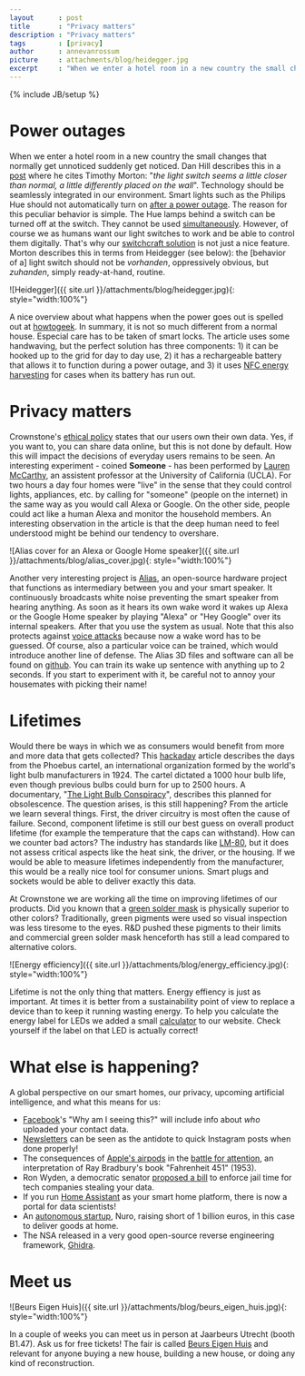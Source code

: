 ```yaml
---
layout      : post
title       : "Privacy matters"
description : "Privacy matters"
tags        : [privacy]
author      : annevanrossum 
picture     : attachments/blog/heidegger.jpg
excerpt     : "When we enter a hotel room in a new country the small changes that normally get unnoticed suddenly get noticed. Dan Hill cites Timothy Morton: '*the light switch seems a little closer than normal, a little differently placed on the wall*'. Technology should be seamlessly integrated in our environment."
---
```

{% include JB/setup %}

# Power outages
					
When we enter a hotel room in a new country the small changes that normally get unnoticed suddenly get noticed.
Dan Hill describes this in a [post](https://medium.com/a-chair-in-a-room/let-there-be-light-switches-4652485e6a7e)
where he cites Timothy Morton: "*the light switch seems a little closer than normal, a little differently placed on the wall*".
Technology should be seamlessly integrated in our environment. Smart lights such as the Philips Hue should not automatically turn
on [after a power outage](https://www.howtogeek.com/fyi/philips-hue-bulbs-no-longer-turn-on-automatically-after-a-power-outage/).
The reason for this peculiar behavior is simple. The Hue lamps behind a switch can be turned off at the switch.
They cannot be used [simultaneously](https://huehomelighting.com/can-still-use-existing-light-switches-hue/).
However, of course we as humans want our light switches to work and be able to control them digitally.
That's why our [switchcraft solution](https://crownstone.rocks/2018/03/13/switchcraft-and-dimming) is not just a nice feature.
Morton describes this in terms from Heidegger (see below): the [behavior of a] light switch should not be *vorhanden*, oppressively obvious, but 
*zuhanden*, simply ready-at-hand, routine.

![Heidegger]({{ site.url }}/attachments/blog/heidegger.jpg){: style="width:100%"}

A nice overview about what happens when the power goes out is spelled out at [howtogeek](https://www.howtogeek.com/403888/what-happens-to-your-smarthome-when-the-power-goes-out/).
In summary, it is not so much different from a normal house. Especial care has to be taken of smart locks. The article
uses some handwaving, but the perfect solution has three components: 1) it can be hooked up to the grid for day to day
use, 2) it has a rechargeable battery that allows it to function during a power outage, and 3) it uses [NFC energy harvesting](https://www.iloq.com/en/worlds-first-nfc-powered-lock-invention-turns-phone-also-power-source/)
for cases when its battery has run out. 

# Privacy matters

Crownstone's [ethical policy](https://crownstone.rocks/ethical-policy/) states that our users own their own data. 
Yes, if you want to, you can share data online, but this is not done by default. 
How this will impact the decisions of everyday users remains to be seen. 
An interesting experiment - coined **Someone** - has been performed by [Lauren McCarthy](https://www.engadget.com/2019/02/08/lauren-mccarthy-someone-alexa-artist/),
an assistent professor at the University of California (UCLA). For two hours a day four homes were "live" in the sense
that they could control lights, appliances, etc. by calling for "someone" (people on the internet) in the same way as you would call
Alexa or Google. On the other side, people could act like a human Alexa and monitor the household members. An interesting
observation in the article is that the deep human need to feel understood might be behind our tendency to overshare.

![Alias cover for an Alexa or Google Home speaker]({{ site.url }}/attachments/blog/alias_cover.jpg){: style="width:100%"}

Another very interesting project is [Alias](https://www.theverge.com/circuitbreaker/2019/1/15/18182214/amazon-echo-google-home-privacy-protection-project-white-noise),
an open-source hardware project that functions as intermediary between you and your smart speaker. It continuously 
broadcasts white noise preventing the smart speaker from hearing anything. As soon as it hears its own wake word it 
wakes up Alexa or the Google Home speaker by playing "Alexa" or "Hey Google" over its internal speakers. After that you
use the system as usual. 
Note that this also protects against [voice attacks](https://www.nytimes.com/2018/05/10/technology/alexa-siri-hidden-command-audio-attacks.html)
because now a wake word has to be guessed. Of course, also a particular voice can be trained, which would introduce another 
line of defense. 
The Alias 3D files and software can all be found on [github](https://github.com/bjoernkarmann/project_alias). You can 
train its wake up sentence with anything up to 2 seconds. If you start to experiment with it, be careful not to annoy
your housemates with picking their name!

# Lifetimes

Would there be ways in which we as consumers would benefit from more and more data that gets collected? This [hackaday](https://hackaday.com/2019/02/05/what-happened-to-the-100000-hour-led-bulbs/) article 
describes the days from the Phoebus cartel, an international organization formed by the world's light bulb manufacturers in 1924.
The cartel dictated a 1000 hour bulb life, even though previous bulbs could burn for up to 2500 hours. A documentary, "[The Light Bulb Conspiracy](https://www.youtube.com/watch?v=kdHIqa53-tY)", describes this planned for obsolescence. The question arises, is this still happening? From the article we learn several things. First, the driver circuitry is most often the cause of failure. Second, component lifetime is still our best guess on overall product lifetime (for example the temperature that the caps can withstand). 
How can we counter bad actors? The industry has standards like [LM-80](https://www.eetimes.com/document.asp?doc_id=1280235#), but it does not assess critical aspects like the heat sink, the driver, or the housing. 
If we would be able to measure lifetimes independently from the manufacturer, this would be a really nice tool for consumer unions. Smart plugs and sockets would be able to deliver exactly this data.

At Crownstone we are working all the time on improving lifetimes of our products. Did you known that a [green solder mask](http://www.seeedstudio.com/blog/2017/07/23/why-are-printed-circuit-boards-are-usually-green-in-colour/) 
is physically superior to other colors? Traditionally, green pigments were used so visual inspection was less tiresome to the eyes. R&D pushed these pigments to their limits and commercial green solder mask henceforth has still a lead compared to alternative colors. 

![Energy efficiency]({{ site.url }}/attachments/blog/energy_efficiency.jpg){: style="width:100%"}

Lifetime is not the only thing that matters. Energy effiency is just as important. At times it is better from a sustainability point of view to replace a device than to keep it running wasting energy. To help you calculate the energy label for LEDs we added a small [calculator](https://crownstone.rocks/energy-efficiency/) to our website. Check yourself if the label on that LED is actually correct!

# What else is happening?

A global perspective on our smart homes, our privacy, upcoming artificial intelligence, and what this means for us:

* [Facebook](https://techcrunch.com/2019/02/06/why-am-i-seeing-this-ad/)'s "Why am I seeing this?" will include info about *who* uploaded your contact data.
* [Newsletters](https://craigmod.com/essays/newsletters/) can be seen as the antidote to quick Instagram posts when done properly!
* The consequences of [Apple's airpods](https://www.theatlantic.com/technology/archive/2018/06/apples-airpods-are-an-omen/554537/) in the [battle for attention](https://thefrailestthing.com/2018/06/15/were-reading-fahrenheit-451-wrong/), an interpretation of Ray Bradbury's book "Fahrenheit 451" (1953).
* Ron Wyden, a democratic senator [proposed a bill](https://trofire.com/2019/02/08/democrat-proposes-jail-time-for-tech-companies-who-steal-your-data/) to enforce jail time for tech companies stealing your data.
* If you run [Home Assistant](https://data.home-assistant.io/) as your smart home platform, there is now a portal for data scientists!
* An [autonomous startup](https://techcrunch.com/2019/02/11/softbanks-next-bet-940m-into-autonomous-delivery-startup-nuro/), Nuro, raising short of 1 billion euros, in this case to deliver goods at home.
* The NSA released in a very good open-source reverse engineering framework, [Ghidra](https://www.nsa.gov/resources/everyone/ghidra/). 

# Meet us

![Beurs Eigen Huis]({{ site.url }}/attachments/blog/beurs_eigen_huis.jpg){: style="width:100%"}

In a couple of weeks you can meet us in person at Jaarbeurs Utrecht (booth B1.47). Ask us for free tickets! The fair is 
called [Beurs Eigen Huis](https://www.realiseerjedroomhuis.nl/crownstone/) and relevant for anyone buying a new house,
building a new house, or doing any kind of reconstruction.
